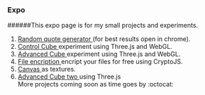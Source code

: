 ### Expo
######This expo page is for my small projects and experiments.
1) <a href="http://rgq.bitballoon.com/" target="_blank"> Random quote generator </a> (for best results open in chrome). <br>
2) <a href="http://controlcube.bitballoon.com/" target="_blank"> Control Cube </a> experiment using Three.js and WebGL. <br>
3) <a href="http://advancedcube.bitballoon.com/" target="_blank"> Advanced Cube </a> experiment using Three.js and WebGL. <br>
4) <a href="http://fileencription.bitballoon.com/" target="_blank"> File encription </a> encript your files for free using CryptoJS. <br>
5) <a href="http://canvas.bitballoon.com/" target="_blank"> Canvas </a> as textures. <br>
6) <a href="http://advcubtwo.bitballoon.com/" target="_blank"> Advanced Cube two </a> using Three.js <br> 
More projects coming soon as time goes by :octocat:
